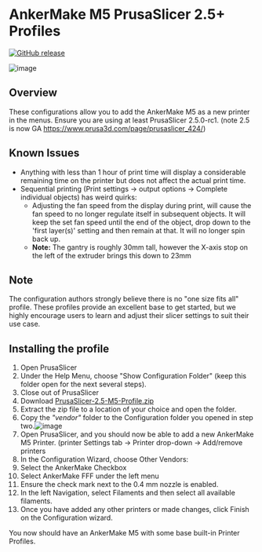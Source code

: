 # AnkerMake M5 PrusaSlicer 2.5+ Profiles

[![GitHub release](https://img.shields.io/github/v/release/just-trey/AnkerMake-M5-Profile?display_name=tag&sort=semver&style=for-the-badge)](https://github.com/just-trey/AnkerMake-M5-Profile/releases/latest)

![image](https://user-images.githubusercontent.com/10281380/204983009-1b896ab9-774d-414d-adbe-b3f8aad5ccf2.png)

## Overview

These configurations allow you to add the AnkerMake M5 as a new printer in the menus. Ensure you are using at least PrusaSlicer 2.5.0-rc1. (note 2.5 is now GA <https://www.prusa3d.com/page/prusaslicer_424/>)

## Known Issues

- Anything with less than 1 hour of print time will display a considerable remaining time on the printer but does not affect the actual print time.
- Sequential printing (Print settings -> output options -> Complete individual objects) has weird quirks:
  - Adjusting the fan speed from the display during print, will cause the fan speed to no longer regulate itself in subsequent objects. It will keep the set fan speed until the end of the object, drop down to the 'first layer(s)' setting and then remain at that. It will no longer spin back up.
  - **Note:** The gantry is roughly 30mm tall, however the X-axis stop on the left of the extruder brings this down to 23mm

## Note

The configuration authors strongly believe there is no "one size fits all" profile. These profiles provide an excellent base to get started, but we highly encourage users to learn and adjust their slicer settings to suit their use case.

## Installing the profile

1. Open PrusaSlicer
1. Under the Help Menu, choose "Show Configuration Folder" (keep this folder open for the next several steps).
1. Close out of PrusaSlicer
1. Download [PrusaSlicer-2.5-M5-Profile.zip](https://github.com/just-trey/AnkerMake-M5-Profile/releases/latest/download/PrusaSlicer-2.5-M5-Profile.zip)
1. Extract the zip file to a location of your choice and open the folder.
1. Copy the *"vendor"* folder to the Configuration folder you opened in step two.![image](https://user-images.githubusercontent.com/10281380/209436713-094ff27d-457a-459e-83d0-c9d0a1f4e733.png)
1. Open PrusaSlicer, and you should now be able to add a new AnkerMake M5 Printer. (printer Settings tab → Printer drop-down → Add/remove printers
1. In the Configuration Wizard, choose Other Vendors:
1. Select the AnkerMake Checkbox
1. Select AnkerMake FFF under the left menu
1. Ensure the check mark next to the 0.4 mm nozzle is enabled.
1. In the left Navigation, select Filaments and then select all available filaments.  
1. Once you have added any other printers or made changes, click Finish on the Configuration wizard.

You now should have an AnkerMake M5 with some base built-in Printer Profiles.
